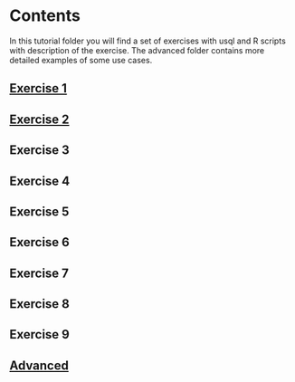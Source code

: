 # Contents


In this tutorial folder you will find a set of exercises with usql and R scripts with description of the exercise. The advanced folder contains more detailed examples of some use cases.

## [Exercise 1](../Tutorial/Exercise1/)
## [Exercise 2](../Tutorial/Exercise2/)
## Exercise 3
## Exercise 4
## Exercise 5
## Exercise 6
## Exercise 7
## Exercise 8
## Exercise 9
## [Advanced](../Tutorial/Advanced/)

